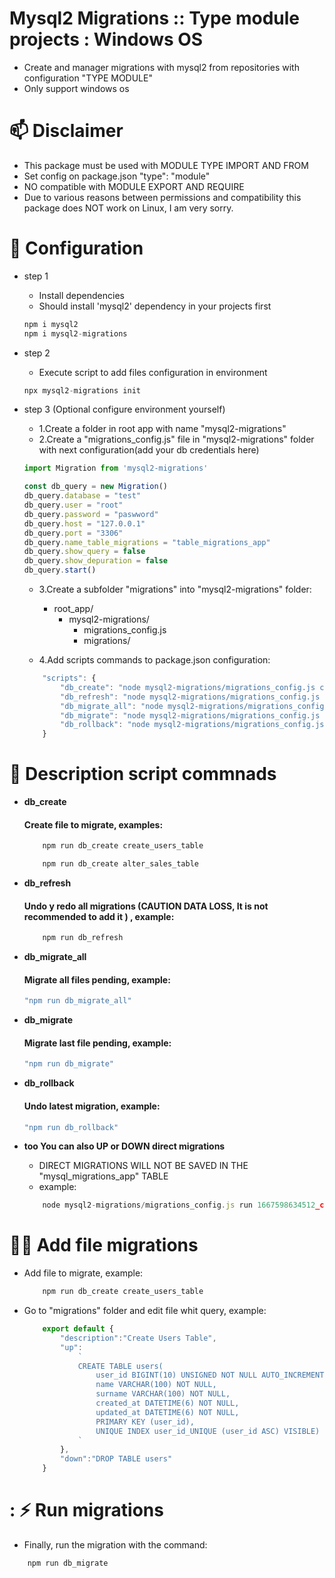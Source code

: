 #  Mysql2 Migrations :: Type module projects : Windows OS
    
- Create and manager migrations with mysql2 from repositories with configuration "TYPE MODULE"
- Only support windows os


# 📫 Disclaimer

- This package must be used with MODULE TYPE IMPORT AND FROM
- Set config on package.json "type": "module"
- NO compatible with MODULE EXPORT AND REQUIRE
- Due to various reasons between permissions and compatibility this package does NOT work on Linux, I am very sorry.

# 🧠 Configuration

- step 1

    - Install dependencies
    - Should install 'mysql2' dependency in your projects first

    ```javascript
    npm i mysql2
    npm i mysql2-migrations
    ```

- step 2

    - Execute script to add files configuration in environment
    
    ```javascript
    npx mysql2-migrations init
    ```
- step 3 (Optional configure environment yourself)
    
    - 1.Create a folder in root app with name "mysql2-migrations"
    - 2.Create a "migrations_config.js" file in "mysql2-migrations" folder with next configuration(add your db credentials here)

    ```javascript
    import Migration from 'mysql2-migrations'
    
    const db_query = new Migration()
    db_query.database = "test"
    db_query.user = "root"
    db_query.password = "paswword"
    db_query.host = "127.0.0.1"
    db_query.port = "3306"
    db_query.name_table_migrations = "table_migrations_app"
    db_query.show_query = false
    db_query.show_depuration = false
    db_query.start()
    ```

    - 3.Create a subfolder "migrations" into "mysql2-migrations" folder:

        - root_app/
            - mysql2-migrations/
                - migrations_config.js
                - migrations/

    - 4.Add scripts commands to package.json configuration:

    ```javascript
        "scripts": {
            "db_create": "node mysql2-migrations/migrations_config.js create",           
            "db_refresh": "node mysql2-migrations/migrations_config.js refresh",                
            "db_migrate_all": "node mysql2-migrations/migrations_config.js migrate",   
            "db_migrate": "node mysql2-migrations/migrations_config.js up",                   
            "db_rollback": "node mysql2-migrations/migrations_config.js down",                   
        }
    ```

# 👋 Description script commnads
    
- **db_create**       
    #### Create file to migrate, examples: 
    ```javascript
        npm run db_create create_users_table
    ```
    ```javascript
        npm run db_create alter_sales_table
    ```
- **db_refresh**
    #### Undo y redo all migrations (CAUTION DATA LOSS, It is not recommended to add it ) , example: 
    ```javascript
        npm run db_refresh
    ```
- **db_migrate_all**  
    #### Migrate all files pending, example: 
    ```javascript    
    "npm run db_migrate_all"
    ```

- **db_migrate**
    #### Migrate last file pending, example: 
    ```javascript 
    "npm run db_migrate"
    ```

- **db_rollback**
    #### Undo latest migration,     example: 
    ```javascript     
    "npm run db_rollback" 
    ```

- **too You can also UP or DOWN direct migrations**
    - DIRECT MIGRATIONS WILL NOT BE SAVED IN THE "mysql_migrations_app" TABLE
    - example:

    ```javascript
        node mysql2-migrations/migrations_config.js run 1667598634512_create_users_table.js up
    ```

# 👩‍💻 Add file migrations 

- Add file to migrate, example:

    ```javascript
        npm run db_create create_users_table 
    ```
 - Go to "migrations" folder and edit file whit query, example:
    
    ```javascript
        export default {
            "description":"Create Users Table",
            "up":
                `
                CREATE TABLE users(
                    user_id BIGINT(10) UNSIGNED NOT NULL AUTO_INCREMENT,
                    name VARCHAR(100) NOT NULL,
                    surname VARCHAR(100) NOT NULL,
                    created_at DATETIME(6) NOT NULL,
                    updated_at DATETIME(6) NOT NULL,
                    PRIMARY KEY (user_id),
                    UNIQUE INDEX user_id_UNIQUE (user_id ASC) VISIBLE)
                `
            },
            "down":"DROP TABLE users"
        }
    ```

# :	⚡️ Run migrations

- Finally, run the migration with the command:

```javascript
    npm run db_migrate
```